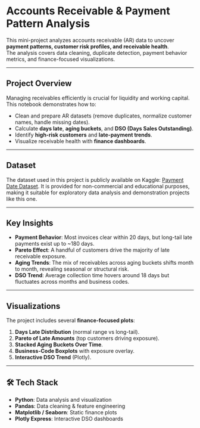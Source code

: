 # Accounts Receivable & Payment Pattern Analysis

This mini-project analyzes accounts receivable (AR) data to uncover **payment patterns, customer risk profiles, and receivable health**.  
The analysis covers data cleaning, duplicate detection, payment behavior metrics, and finance-focused visualizations.

---

## Project Overview
Managing receivables efficiently is crucial for liquidity and working capital.  
This notebook demonstrates how to:
- Clean and prepare AR datasets (remove duplicates, normalize customer names, handle missing dates).
- Calculate **days late**, **aging buckets**, and **DSO (Days Sales Outstanding)**.
- Identify **high-risk customers** and **late-payment trends**.
- Visualize receivable health with **finance dashboards**.

---

## Dataset
The dataset used in this project is publicly available on Kaggle: [Payment Date Dataset](https://www.kaggle.com/datasets/rajattomar132/payment-date-dataset). It is provided for non-commercial and educational purposes, making it suitable for exploratory data analysis and demonstration projects like this one.

---

## Key Insights
- **Payment Behavior**: Most invoices clear within 20 days, but long-tail late payments exist up to ~180 days.  
- **Pareto Effect**: A handful of customers drive the majority of late receivable exposure.  
- **Aging Trends**: The mix of receivables across aging buckets shifts month to month, revealing seasonal or structural risk.  
- **DSO Trend**: Average collection time hovers around 18 days but fluctuates across months and business codes.  

---

## Visualizations
The project includes several **finance-focused plots**:
1. **Days Late Distribution** (normal range vs long-tail).
2. **Pareto of Late Amounts** (top customers driving exposure).
3. **Stacked Aging Buckets Over Time**.
4. **Business-Code Boxplots** with exposure overlay.
5. **Interactive DSO Trend** (Plotly).

---

## 🛠️ Tech Stack
- **Python**: Data analysis and visualization
- **Pandas**: Data cleaning & feature engineering
- **Matplotlib / Seaborn**: Static finance plots
- **Plotly Express**: Interactive DSO dashboards

